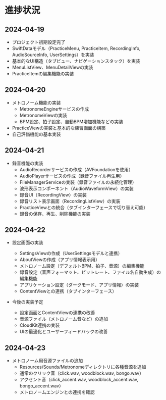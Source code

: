 # 進捗状況

## 2024-04-19

- プロジェクト初期設定完了
- SwiftDataモデル（PracticeMenu, PracticeItem, RecordingInfo, AudioSourceInfo, UserSettings）を実装
- 基本的なUI構造（タブビュー、ナビゲーションスタック）を実装
- MenuListView、MenuDetailViewの実装
- PracticeItemの編集機能の実装

## 2024-04-20

- メトロノーム機能の実装
  - MetronomeEngineサービスの作成
  - MetronomeViewの実装
  - BPM設定、拍子設定、自動BPM増加機能などの実装
- PracticeViewの実装と基本的な練習画面の構築
- 自己評価機能の基本実装

## 2024-04-21

- 録音機能の実装
  - AudioRecorderサービスの作成（AVFoundationを使用）
  - AudioPlayerサービスの作成（録音ファイル再生用）
  - FileManagerServiceの実装（録音ファイルの永続化管理）
  - 波形表示コンポーネント（AudioWaveformView）の実装
  - 録音UI（RecordingView）の実装
  - 録音リスト表示画面（RecordingListView）の実装
  - PracticeViewとの統合（タブインターフェースで切り替え可能）
  - 録音の保存、再生、削除機能の実装

## 2024-04-22

- 設定画面の実装
  - SettingsViewの作成（UserSettingsモデルと連携）
  - AboutViewの作成（アプリ情報表示用）
  - メトロノーム設定（デフォルトBPM、拍子、音源）の編集機能
  - 録音設定（音声フォーマット、ビットレート、ファイル名自動生成）の編集機能
  - アプリケーション設定（ダークモード、アプリ情報）の実装
  - ContentViewとの連携（タブインターフェース）

- 今後の実装予定
  - 設定画面とContentViewの連携の改善
  - 音源ファイル（メトロノーム音など）の追加
  - CloudKit連携の実装
  - UIの最適化とユーザーフィードバックの改善

## 2024-04-23

- メトロノーム用音源ファイルの追加
  - Resources/Sounds/Metronomeディレクトリに各種音源を追加
  - 通常のクリック音（click.wav, woodblock.wav, bongo.wav）
  - アクセント音（click_accent.wav, woodblock_accent.wav, bongo_accent.wav）
  - メトロノームエンジンとの連携を確認
